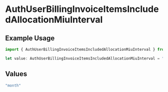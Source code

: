 # AuthUserBillingInvoiceItemsIncludedAllocationMiuInterval

## Example Usage

```typescript
import { AuthUserBillingInvoiceItemsIncludedAllocationMiuInterval } from "@simplesagar/vercel/models/authuser.js";

let value: AuthUserBillingInvoiceItemsIncludedAllocationMiuInterval = "month";
```

## Values

```typescript
"month"
```